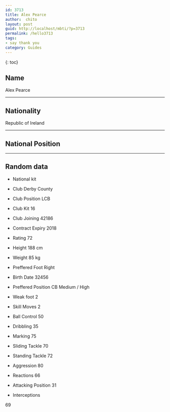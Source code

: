 ```yaml
---
id: 3713
title: Alex Pearce
author:  chito 
layout: post
guid: http://localhost/mbti/?p=3713
permalink: /hello3713
tags:
- say thank you
category: Guides
---
```



{: toc}


## Name  
Alex Pearce 

* * *

## Nationality  
Republic of Ireland 

* * *

## National Position 

* * *

## Random data 

  * National kit 
  * Club 
Derby County 

  * Club Position 
LCB 

  * Club Kit 
16 

  * Club Joining 
42186 

  * Contract Expiry 
2018 

  * Rating 
72 

  * Height 
188 cm 

  * Weight 
85 kg 

  * Preffered Foot 
Right 

  * Birth Date 
32456 

  * Preffered Position 
CB Medium / High 

  * Weak foot 
2 

  * Skill Moves 
2 

  * Ball Control 
50 

  * Dribbling 
35 

  * Marking 
75 

  * Sliding Tackle 
70 

  * Standing Tackle 
72 

  * Aggression 
80 

  * Reactions 
66 

  * Attacking Position 
31 

  * Interceptions 

69</ul>